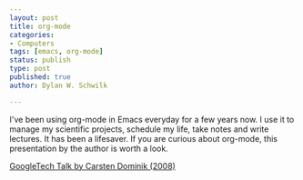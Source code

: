 ```yaml
---
layout: post
title: org-mode
categories:
- Computers
tags: [emacs, org-mode]
status: publish
type: post
published: true
author: Dylan W. Schwilk

---
```

I've been using org-mode in Emacs everyday for a few years now. I use it to manage my scientific projects, schedule my life, take notes and write lectures. It has been a lifesaver.  If you are curious about org-mode, this presentation by the author is worth a look.

[GoogleTech Talk by Carsten Dominik (2008)](http://www.youtube.com/watch?v=oJTwQvgfgMM)
